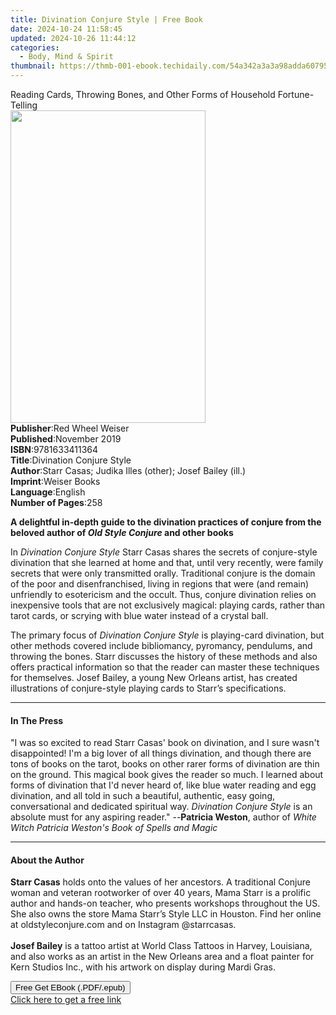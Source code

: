 ```yaml
---
title: Divination Conjure Style | Free Book
date: 2024-10-24 11:58:45
updated: 2024-10-26 11:44:12
categories:
  - Body, Mind & Spirit
thumbnail: https://thmb-001-ebook.techidaily.com/54a342a3a3a98adda60795e1367840ef385573f8c13be22c52e7754139026068.jpg
---
```

<main id="book-container">
  <div class="flex flex-col">
    <div class="book-brief flex-1 py-6 px-4 sm:p-6 md:py-10 md:px-8">
      <!-- brief-->
      <div class="book-brief-main">
        Reading Cards, Throwing Bones, and Other Forms of Household
        Fortune-Telling
      </div>
    </div>
    <div
      class="book-meta-info flex-1 grid gap-4 col-start-1 col-end-3 row-start-1 sm:mb-6 sm:grid-cols-4 lg:gap-6 lg:col-start-2 lg:row-end-6 lg:row-span-6 lg:mb-0"
    >
      <div
        class="book-meta-info-left place-content-center mt-4 p-4 text-sm leading-6 col-start-2 col-span-2 dark:text-slate-400"
      >
        <img
          class="w-full h-500 object-cover rounded-lg sm:h-255 sm:col-span-2 lg:col-span-full"
          src="https://img-001-ebook.techidaily.com/c69c4da762e876127fd00e3aa27e8cf6c063670e6c5515fb472c6b84d1cb436c.jpg"
          alt=""
          width="312"
          height="500"
        />
      </div>
      <div
        class="book-meta-info-right mt-2 col-start-1 row-start-2 col-span-3 self-center"
      >
        <!-- meta data  -->
        <div class="flex flex-col px-4 md:px-8">
          <div class="flex-1">
            <strong>Publisher</strong>:<span class="px-2"
              >Red Wheel Weiser</span
            >
          </div>
          <div class="flex-1">
            <strong>Published</strong>:<span class="px-2">November 2019</span>
          </div>
          <div class="flex-1">
            <strong>ISBN</strong>:<span class="px-2">9781633411364</span>
          </div>
          <div class="flex-1">
            <strong>Title</strong>:<span class="px-2"
              >Divination Conjure Style</span
            >
          </div>
          <div class="flex-1">
            <strong>Author</strong>:<span class="px-2"
              >Starr Casas; Judika Illes (other); Josef Bailey (ill.)</span
            >
          </div>
          <div class="flex-1">
            <strong>Imprint</strong>:<span class="px-2">Weiser Books</span>
          </div>
          <div class="flex-1">
            <strong>Language</strong>:<span class="px-2">English</span>
          </div>
          <div class="flex-1">
            <strong>Number of Pages</strong>:<span class="px-2">258</span>
          </div>
        </div>
      </div>
    </div>
    <div class="book-description flex-1 py-6 px-4 sm:p-6 md:py-10 md:px-8">
      <div class="book-description-main">
        <div accordion-content="" id="description">
          <p>
            <b
              >A delightful in-depth guide to the divination practices of
              conjure from the beloved author of <i>Old Style Conjure</i> and
              other books</b
            >
          </p>
          <p>
            In <i>Divination Conjure Style</i> Starr Casas shares the secrets of
            conjure-style divination that she learned at home and that, until
            very recently, were family secrets that were only transmitted
            orally. Traditional conjure is the domain of the poor and
            disenfranchised, living in regions that were (and remain) unfriendly
            to esotericism and the occult. Thus, conjure divination relies on
            inexpensive tools that are not exclusively magical: playing cards,
            rather than tarot cards, or scrying with blue water instead of a
            crystal ball.
          </p>
          <p>
            The primary focus of <i>Divination Conjure Style</i> is playing-card
            divination, but other methods covered include bibliomancy,
            pyromancy, pendulums, and throwing the bones. Starr discusses the
            history of these methods and also offers practical information so
            that the reader can master these techniques for themselves. Josef
            Bailey, a young New Orleans artist, has created illustrations of
            conjure-style playing cards to Starr’s specifications.
          </p>
        </div>
      </div>
    </div>
    <div class="book-excerpts flex-1 py-6 px-4 sm:p-6 md:py-10 md:px-8">
      <!-- excerpts-->
      <div class="book-excerpts-main">
        <hr />
        <h4 class="placeholder placeholder-heading">
          <span>In The Press</span>
        </h4>
        <p>
          "I was so excited to read Starr Casas' book on divination, and I sure
          wasn't disappointed! I'm a big lover of all things divination, and
          though there are tons of books on the tarot, books on other rarer
          forms of divination are thin on the ground. This magical book gives
          the reader so much. I learned about forms of divination that I'd never
          heard of, like blue water reading and egg divination, and all told in
          such a beautiful, authentic, easy going, conversational and dedicated
          spiritual way. <i>Divination Conjure Style</i> is an absolute must for
          any aspiring reader." --<b>Patricia Weston</b>, author of
          <i>White Witch Patricia Weston's Book of Spells and Magic</i>
        </p>
      </div>
    </div>
    <div class="book-about-author flex-1 py-6 px-4 sm:p-6 md:py-10 md:px-8">
      <!-- about author-->
      <div class="book-main-author-main">
        <hr />
        <h4 class="placeholder placeholder-heading">
          <span>About the Author</span>
        </h4>
        <p>
          <b>Starr Casas</b> holds onto the values of her ancestors. A
          traditional Conjure woman and veteran rootworker of over 40 years,
          Mama Starr is a prolific author and hands-on teacher, who presents
          workshops throughout the US. She also owns the store Mama Starr’s
          Style LLC in Houston. Find her online at oldstyleconjure.com and on
          Instagram @starrcasas.<br /><br /><b>Josef Bailey</b> is a tattoo
          artist at World Class Tattoos in Harvey, Louisiana, and also works as
          an artist in the New Orleans area and a float painter for Kern Studios
          Inc., with his artwork on display during Mardi Gras.
        </p>
      </div>
    </div>
    <div class="book-free-get flex-1 py-6 px-4 sm:p-6 md:py-10 md:px-8">
      <button
        id="btn-free-get"
        class="bg-blue-500 hover:bg-blue-700 text-white font-bold py-2 px-4 rounded"
      >
        Free Get EBook (.PDF/.epub)
      </button>
      <div id="countdown-display" class="px-2 text-lg mt-2"></div>
      <a
        id="free-link"
        class="hidden bg-blue-500 hover:bg-blue-700 text-white font-bold py-2 px-4 rounded"
        href="https://www.ebooks.com/en-us/book/209636301/divination-conjure-style/starr-casas/"
        target="_blank"
        >Click here to get a free link</a
      >
    </div>
    <script>
      let countdownTime = 0;
      let countdownInterval = null;
      document
        .getElementById('btn-free-get')
        .addEventListener('click', startCountdown);
      function startCountdown() {
        countdownTime = new Date().getTime() + 60000 * 3;
        countdownInterval = setInterval(updateCountdown, 1000);
        document.getElementById('btn-free-get').disabled = true;
        document
          .getElementById('btn-free-get')
          .classList.add('bg-gray-500', 'cursor-not-allowed');
      }
      function updateCountdown() {
        let currentTime = new Date().getTime();
        let timeLeft = countdownTime - currentTime;
        let secondsLeft = Math.floor(timeLeft / 1000);
        document.getElementById('countdown-display').innerHTML =
          `Remaining time: ${secondsLeft} seconds.`;
        if (secondsLeft <= 0) {
          clearInterval(countdownInterval);
          document.getElementById('btn-free-get').classList.add('hidden');
          document.getElementById('free-link').classList.remove('hidden');
          document.getElementById('countdown-display').innerHTML = '';
        }
      }
    </script>
  </div>
</main>
